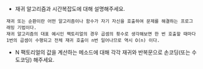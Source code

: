 - 재귀 알고리즘과 시간복잡도에 대해 설명해주세요.
```
재귀 또는 순환이란 어떤 알고리즘이나 함수가 자기 자신을 호출하여 문제를 해결하는 프로그래밍 기법이다.
재귀 알고리즘의 대표 예시인 팩토리얼의 경우 곱셈의 횟수로 생각해보면 한 번 호출할 때마다 1번의 곱셈이 수행되고 전체 재귀 호출이 n번 일어나므로 역시 O(n) 이다.
```

- N 팩토리얼의 값을 계산하는 메소드에 대해 각각 재귀와 반복문으로 손코딩(또는 수도코딩) 해주세요.
```
```